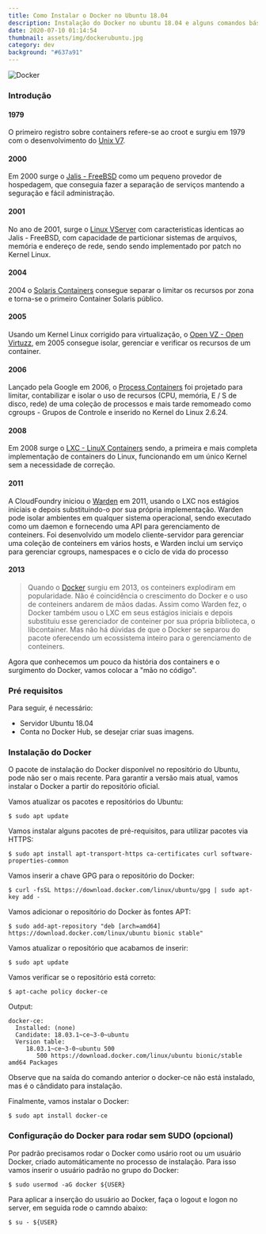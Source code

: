 ```yaml
---
title: Como Instalar o Docker no Ubuntu 18.04
description: Instalação do Docker no ubuntu 18.04 e alguns comandos básicos
date: 2020-07-10 01:14:54
thumbnail: assets/img/dockerubuntu.jpg
category: dev
background: "#637a91"
---
```

![Docker](/assets/img/dockerubuntu.jpg)

### Introdução

#### 1979
O primeiro registro sobre containers refere-se ao croot e surgiu em 1979 com o desenvolvimento do [Unix V7](https://en.wikipedia.org/wiki/Version_7_Unix).

#### 2000
Em 2000 surge o [Jalis - FreeBSD](https://en.wikipedia.org/wiki/Version_7_Unix) como um pequeno provedor de hospedagem, que conseguia fazer a separação de serviços mantendo a seguração e fácil administração.

#### 2001
No ano de 2001, surge o [Linux VServer](https://en.wikipedia.org/wiki/Linux-VServer) com caracteristicas identicas ao Jalis - FreeBSD, com capacidade de particionar sistemas de arquivos, memória e endereço de rede, sendo sendo implementado por patch no Kernel Linux.

#### 2004
2004 o [Solaris Containers](https://en.wikipedia.org/wiki/Solaris_Containers) consegue separar o limitar os recursos por zona e torna-se o primeiro Container Solaris público.

#### 2005
Usando um Kernel Linux corrigido para virtualização, o [Open VZ - Open Virtuzz](https://en.wikipedia.org/wiki/Virtuozzo_(company)), em 2005 consegue isolar, gerenciar e verificar os recursos de um container.

#### 2006
Lançado pela Google em 2006, o [Process Containers]() foi projetado para limitar, contabilizar e isolar o uso de recursos (CPU, memória, E / S de disco, rede) de uma coleção de processos e mais tarde remomeado como cgroups - Grupos de Controle e inserido no Kernel do Linux 2.6.24.

#### 2008
Em 2008 surge o [LXC - LinuX Containers](https://en.wikipedia.org/wiki/LXC) sendo, a primeira e mais completa implementação de containers do Linux, funcionando em um único Kernel sem a necessidade de correção.

#### 2011
A CloudFoundry iniciou o [Warden](https://en.wikipedia.org/wiki/Cloud_Foundry) em 2011, usando o LXC nos estágios iniciais e depois substituindo-o por sua própria implementação. Warden pode isolar ambientes em qualquer sistema operacional, sendo executado como um daemon e fornecendo uma API para gerenciamento de conteiners. Foi desenvolvido um modelo cliente-servidor para gerenciar uma coleção de conteiners em vários hosts, e Warden inclui um serviço para gerenciar cgroups, namespaces e o ciclo de vida do processo

#### 2013
> Quando o [Docker](https://en.wikipedia.org/wiki/Docker_(software)) surgiu em 2013, os conteiners explodiram em popularidade. Não é coincidência o crescimento do Docker e o uso de conteiners andarem de mãos dadas. Assim como Warden fez, o Docker também usou o LXC em seus estágios iniciais e depois substituiu esse gerenciador de conteiner por sua própria biblioteca, o libcontainer. Mas não há dúvidas de que o Docker se separou do pacote oferecendo um ecossistema inteiro para o gerenciamento de conteiners.

Agora que conhecemos um pouco da história dos containers e o surgimento do Docker, vamos colocar a "mão no código".

### Pré requisitos

Para seguir, é necessário:
  - Servidor Ubuntu 18.04
  - Conta no Docker Hub, se desejar criar suas imagens.

### Instalação do Docker

O pacote de instalação do Docker disponível no repositório do Ubuntu, pode não ser o mais recente. Para garantir a versão mais atual, vamos instalar o Docker a partir do repositório oficial.

Vamos atualizar os pacotes e repositórios do Ubuntu:
```
$ sudo apt update
```
Vamos instalar alguns pacotes de pré-requisitos, para utilizar pacotes via HTTPS:
```
$ sudo apt install apt-transport-https ca-certificates curl software-properties-common
```
Vamos inserir a chave GPG para o repositório do Docker:
```
$ curl -fsSL https://download.docker.com/linux/ubuntu/gpg | sudo apt-key add -
```
Vamos adicionar o repositório do Docker às fontes APT:
```
$ sudo add-apt-repository "deb [arch=amd64] https://download.docker.com/linux/ubuntu bionic stable"
```
Vamos atualizar o repositório que acabamos de inserir:
```
$ sudo apt update
```
Vamos verificar se o repositório está correto:
```
$ apt-cache policy docker-ce
```
Output:
```
docker-ce:
  Installed: (none)
  Candidate: 18.03.1~ce~3-0~ubuntu
  Version table:
     18.03.1~ce~3-0~ubuntu 500
        500 https://download.docker.com/linux/ubuntu bionic/stable amd64 Packages
```
Observe que na saída do comando anterior o docker-ce não está instalado, mas é o cândidato para instalação.

Finalmente, vamos instalar o Docker:
```
$ sudo apt install docker-ce
```

### Configuração do Docker para rodar sem SUDO (opcional)

Por padrão precisamos rodar o Docker como usário root ou um usuário Docker, criado automáticamente no processo de instalação. Para isso vamos inserir o usuário padrão no grupo do Docker:
```
$ sudo usermod -aG docker ${USER}
```
Para aplicar a inserção do usuário ao Docker, faça o logout e logon no server, em seguida rode o camndo abaixo:
```
$ su - ${USER}
```